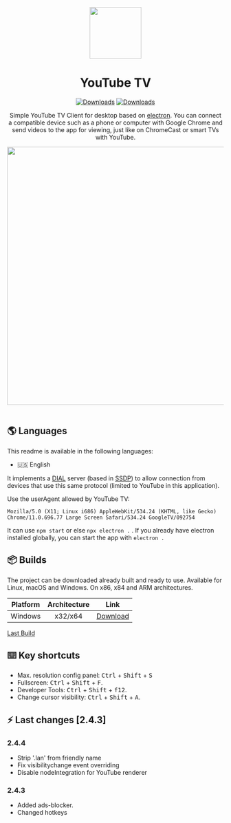 <div align="center">
<img src="./build/icon.png" width=120px>

# **YouTube TV**
[![Downloads](https://img.shields.io/github/downloads/NawrasBukhari/YouTubeTV/total.svg?color=FF0000&label=Total%20downloads)](https://github.com/NawrasBukhari/YouTubeTV/releases/)
[![Downloads](https://img.shields.io/github/downloads/NawrasBukhari/YouTubeTV/2.4.4/total.svg?color=blue&label=2.4.4%20Downloads)](https://github.com/NawrasBukhari/YouTubeTV/releases/tag/v2.4.4)

Simple YouTube TV Client for desktop based on [electron](https://www.electronjs.org/). You can connect a compatible device such as a phone or computer with Google Chrome and send videos to the app for viewing, just like on ChromeCast or smart TVs with YouTube.

<img src="./readme/demo_player.png" width="600px">

</div><br>

## 🌎 Languages

This readme is available in the following languages:

- 🇺🇸 English

It implements a [DIAL](https://en.wikipedia.org/wiki/Discovery_and_Launch) server (based in [SSDP](https://en.wikipedia.org/wiki/Simple_Service_Discovery_Protocol)) to allow connection from devices that use this same protocol (limited to YouTube in this application).

Use the userAgent allowed by YouTube TV:
```
Mozilla/5.0 (X11; Linux i686) AppleWebKit/534.24 (KHTML, like Gecko) Chrome/11.0.696.77 Large Screen Safari/534.24 GoogleTV/092754
```
It can use ```npm start``` or else ```npx electron .``` .
If you already have electron installed globally, you can start the app with ```electron .```

## 📦 Builds
The project can be downloaded already built and ready to use. Available for Linux, macOS and Windows. On x86, x84 and ARM architectures.

| Platform      |   Architecture   |     Link     |
|---------------|:----------------:|:------------:|
| Windows       | x32/x64          | [Download](https://github.com/NawrasBukhari/YouTubeTV/releases/download/2.4.4/YouTube.TV.Setup.2.4.4.exe) |


[Last Build](https://github.com/NawrasBukhari/YouTubeTV/releases/latest)

## ⌨️ Key shortcuts
- Max. resolution config panel: <kbd>Ctrl</kbd> + <kbd>Shift</kbd> + <kbd>S</kbd>
- Fullscreen: <kbd>Ctrl</kbd> + <kbd>Shift</kbd> + <kbd>F</kbd>.
- Developer Tools: <kbd>Ctrl</kbd> + <kbd>Shift</kbd> + <kbd>f12</kbd>.
- Change cursor visibility: <kbd>Ctrl</kbd> + <kbd>Shift</kbd> + <kbd>A</kbd>.

## ⚡️ Last changes [2.4.3]
### **2.4.4**
- Strip '.lan' from friendly name
- Fix visibilitychange event overriding
- Disable nodeIntegration for YouTube renderer


### **2.4.3**
- Added ads-blocker.
- Changed hotkeys
